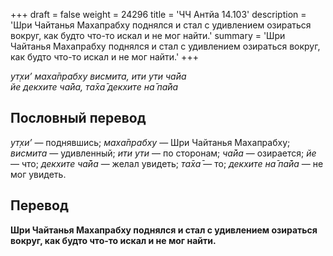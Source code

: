+++
draft = false
weight = 24296
title = 'ЧЧ Антйа 14.103'
description = 'Шри Чайтанья Махапрабху поднялся и стал с удивлением озираться вокруг, как будто что-то искал и не мог найти.'
summary = 'Шри Чайтанья Махапрабху поднялся и стал с удивлением озираться вокруг, как будто что-то искал и не мог найти.'
+++

_ут̣хи’ маха̄прабху висмита, ити ути ча̄йа  
йе декхите ча̄йа, та̄ха̄ декхите на̄ па̄йа_

## Пословный перевод

_ут̣хи’_ — поднявшись; _маха̄прабху_ — Шри Чайтанья Махапрабху; _висмита_ — удивленный; _ити_ _ути_ — по сторонам; _ча̄йа_ — озирается; _йе_ — что; _декхите_ _ча̄йа_ — желал увидеть; _та̄ха̄_ — то; _декхите_ _на̄_ _па̄йа_ — не мог увидеть.

## Перевод

**Шри Чайтанья Махапрабху поднялся и стал с удивлением озираться вокруг, как будто что-то искал и не мог найти.**
